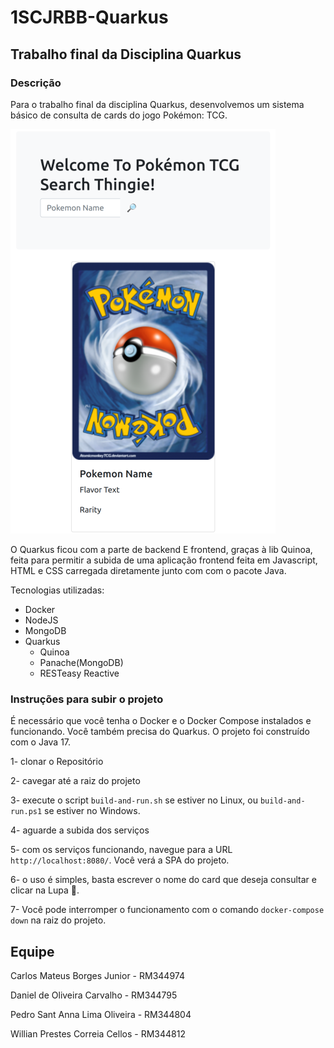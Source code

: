 # 1SCJRBB-Quarkus

## Trabalho final da Disciplina Quarkus

### Descrição

Para o trabalho final da disciplina Quarkus, desenvolvemos um sistema básico de consulta de cards do jogo Pokémon: TCG.

![Frontend](./tela.png "Frontend")

O Quarkus ficou com a parte de backend E frontend, graças à lib Quinoa, feita para permitir a subida de uma aplicação frontend feita em Javascript, HTML e CSS carregada diretamente junto com com o pacote Java.

Tecnologias utilizadas:

- Docker
- NodeJS
- MongoDB
- Quarkus
  - Quinoa
  - Panache(MongoDB)
  - RESTeasy Reactive

### Instruções para subir o projeto

É necessário que você tenha o Docker e o Docker Compose instalados e funcionando. Você também precisa do Quarkus. O projeto foi construído com o Java 17.

1- clonar o Repositório

2- cavegar até a raiz do projeto

3- execute o script ```build-and-run.sh``` se estiver no Linux, ou ```build-and-run.ps1``` se estiver no Windows.

4- aguarde a subida dos serviços

5- com os serviços funcionando, navegue para a URL ```http://localhost:8080/```. Você verá a SPA do projeto.

6- o uso é simples, basta escrever o nome do card que deseja consultar e clicar na Lupa 🔎️.

7- Você pode interromper o funcionamento com o comando ```docker-compose down``` na raiz do projeto.

## Equipe

Carlos Mateus Borges Junior - RM344974

Daniel de Oliveira Carvalho - RM344795

Pedro Sant Anna Lima Oliveira - RM344804

Willian Prestes Correia Cellos - RM344812
